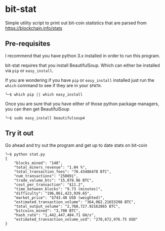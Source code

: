 # bit-stat

Simple utility script to print out bit-coin statistics that are parsed from <https://blockchain.info/stats>


## Pre-requisites

I recommend that you have python 3.x installed in order to run this program.

bit-stat requires that you install BeautifulSoup. Which can either be installed via `pip` or `easy_install`.

If you are wondering if you have `pip` or `easy_install` installed just run the `which` command to see if they are in your `$PATH`.

```
╰─$ which pip || which easy_install
```

Once you are sure that you have either of those python package managers, you can then get BeautifulSoup

```
╰─$ sudo easy_install beautifulsoup4
```

## Try it out

Go ahead and try out the program and get up to date stats on bit-coin

```
╰─$ python stat.py
{
    "blocks_mined": "148",
    "total_miners_revenue": "1.04 %",
    "total_transaction_fees": "78.43486478 BTC",
    "num_transactions": "250891",
    "trade_volume_btc": "15,078.96 BTC",
    "cost_per_transaction": "$11.2",
    "time_between_blocks": "9.73 (minutes)",
    "difficulty": "196,061,423,939.65",
    "market_price": "$743.48 USD (weighted)",
    "estimated_transaction_volume": "364,062.21653298 BTC",
    "total_output_volume": "2,768,727.92162865 BTC",
    "bitcoins_mined": "3,700 BTC",
    "hash_rate": "1,442,447,404.71 GH/s",
    "estimated_transaction_volume_usd": "270,672,976.75 USD"
}
```
